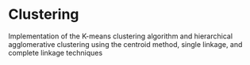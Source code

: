 # Clustering
Implementation of the K-means clustering algorithm and hierarchical agglomerative clustering using the centroid method, single linkage, and complete linkage techniques
